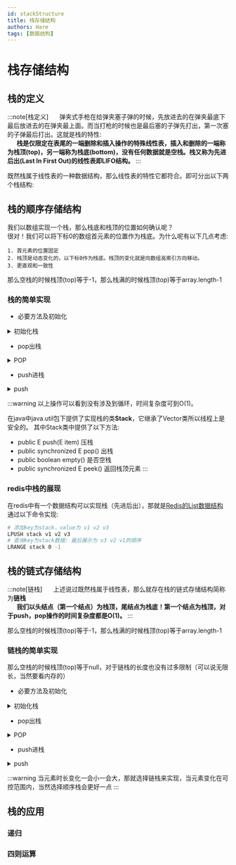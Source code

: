 ```yaml
---
id: stackStructure
title: 栈存储结构
authors: Hare
tags: [数据结构]
---
```


# 栈存储结构

## 栈的定义

:::note[栈定义]
&ensp;&ensp;&ensp;弹夹式手枪在给弹夹塞子弹的时候，先放进去的在弹夹最底下最后放进去的在弹夹最上面。而当打枪的时候也是最后塞的子弹先打出，第一次塞的子弹最后打出。这就是栈的特性:<br/>
&ensp;&ensp;&ensp;**栈是仅限定在表尾的一端删除和插入操作的特殊线性表，插入和删除的一端称为栈顶(top)，另一端称为栈底(bottom)，没有任何数据就是空栈。栈又称为先进后出(Last In First Out)的线性表即LIFO结构。**
:::
<br/>

既然栈属于线性表的一种数据结构，那么线性表的特性它都符合。即可分出以下两个栈结构:
## 栈的顺序存储结构
我们以数组实现一个栈，那么栈底和栈顶的位置如何确认呢？<br/>
很对！我们可以将下标0的数组首元素的位置作为栈底。为什么呢有以下几点考虑:<br/>
~~~
1. 首元素的位置固定
2. 栈顶是动态变化的，以下标0作为栈底。栈顶的变化就是向数组高索引方向移动。
3. 更直观和一致性
~~~
那么空栈的时候栈顶(top)等于-1，那么栈满的时候栈顶(top)等于array.length-1

### 栈的简单实现

* 必要方法及初始化
<details>
<summary>初始化栈</summary>

~~~java
    static Integer [] stack =new Integer[5];
    // 栈顶top
    static int top = -1;
    // 栈底bottom
    static int bottom = 0;

    static {
        stack[0]=1;
        stack[1]=2;
        stack[2]=3;
        stack[3]=4;
        stack[4]=5;

        // 栈底栈顶赋值，这个值在这写死了 其实需要根据数组长度变
        top = stack.length-1;
        bottom = 0;
    }
    
    /**
     * 判断栈是否为空
     * 是否为空即判断top==-1即可
     */
    public static boolean stackEmpty() {
        if(StackSort.top == -1){
            return false;
        }
        return true;
    }

    /**
     * 判断栈是否已满
     * 栈满的时候就是栈顶等于数组长度减1
     */
    public boolean stackFull() {
        if(StackSort.top == StackSort.stack.length-1){
            return true;
        }
        return false;
    }
~~~
</details>

* pop出栈
<details>
<summary>POP</summary>

~~~java
    /**
     * 出栈
     */
    public static Integer pop() throws Exception {
        if(!stackEmpty()){
            throw new Exception("栈为空~~~");
        }
        Integer[] stackNum = StackSort.stack;
        Integer result = stackNum[StackSort.top];
        top--;
        return result;
    }
~~~
</details>

* push进栈
<details>
<summary>push</summary>

~~~java
    /**
     * 进栈
     */
    public static void push(int num) throws Exception {
        if(stackFull()){
            throw new Exception("栈满了~~~");
        }
        top++;
        stack[top] = num;
    }
~~~
</details>

:::warning
以上操作可以看到没有涉及到循环，时间复杂度可到O(1)。<br/>

在java中java.util包下提供了实现栈的类**Stack**，它继承了Vector类所以线程上是安全的。
其中Stack类中提供了以下方法:
* public E push(E item) 压栈
* public synchronized E pop() 出栈
* public boolean empty() 是否空栈
* public synchronized E peek() 返回栈顶元素
:::

### redis中栈的展现
在redis中有一个数据结构可以实现栈（先进后出），那就是[Redis的List数据结构](../../../redis/基础命令/RedisList.md)<br/>
通过以下命令实现:
~~~bash
# 添加key为stack，value为 v1 v2 v3
LPUSH stack v1 v2 v3
# 查询key为stack数据: 最后展示为 v3 v2 v1的顺序
LRANGE stack 0 -1
~~~

## 栈的链式存储结构
:::note[链栈]
&ensp;&ensp;&ensp;上述说过既然栈属于线性表，那么就存在栈的链式存储结构简称为**链栈**<br/>
&ensp;&ensp;&ensp;**我们以头结点（第一个结点）为栈顶，尾结点为栈底！第一个结点为栈顶，对于push，pop操作的时间复杂度都是O(1)。**
:::

那么空栈的时候栈顶(top)等于-1，那么栈满的时候栈顶(top)等于array.length-1

### 链栈的简单实现
那么空栈的时候栈顶(top)等于null，对于链栈的长度也没有过多限制（可以说无限长，当然要看内存的）

* 必要方法及初始化
<details>
<summary>初始化栈</summary>

~~~java
    // 栈顶指针
    static Node head = new Node(null,null);
    // 栈顶top
    static Node top;

    static {
         Node node0 = new  Node("node0", "java");
         Node node1 = new  Node("node1", "go");
         Node node2 = new  Node("node2", "python");
         Node node3 = new  Node("node3", "vue");
         Node node4 = new  Node("node4", "php");

        if (head.getNext() == null) {
            head.setNext(node0);
        }

        node0.setNext(node1);
        node1.setNext(node2);
        node2.setNext(node3);
        node3.setNext(node4);
        node4.setNext(null);

        // 第一个结点为栈顶
        top = head.getNext();
    }
    
     /**
     * 判断栈是否为空
     * 是否为空即判断top==null即可
     */
    public static boolean stackEmpty() {
        if(StackSort.top == null){
            return false;
        }
        return true;
    }
~~~
</details>

* pop出栈
<details>
<summary>POP</summary>

~~~java
    /**
     * 出栈
     */
    public static Node pop() throws Exception {
        if(!stackEmpty()){
            throw new Exception("栈为空~~~");
        }
        // 通过栈顶指针获取第一个结点
        Node top = StackSort.head.getNext();
        // 将栈顶指针指向下一个结点
        StackSort.top = top.getNext();
        // 将栈顶指针重新指向新的结点
        StackSort.head.setNext(top.getNext());
        System.out.println("新栈顶: "+ StackSort.top);
        return top;
    }
~~~
</details>

* push进栈
<details>
<summary>push</summary>

~~~java
    /**
     * 进栈
     */
    public static void push(Node node) throws Exception {
        Node next = StackSort.head.getNext();
        node.setNext(next);
        StackSort.head.setNext(node);
        StackSort.top = node;
    }
~~~
</details>

:::warning
当元素时长变化一会小一会大，那就选择链栈来实现，当元素变化在可控范围内，当然选择顺序栈会更好一点
:::

## 栈的应用

### 递归


### 四则运算